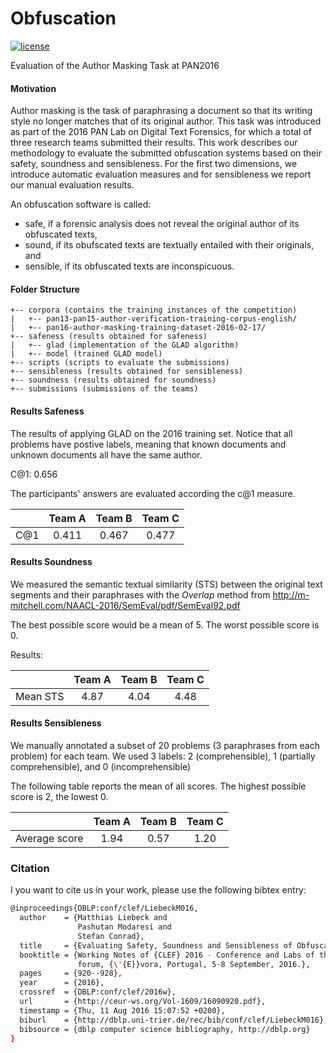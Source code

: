 # Obfuscation
[![license](https://img.shields.io/github/license/mashape/apistatus.svg?maxAge=2592000)](https://github.com/pasmod/obfuscation/blob/master/License.md)

Evaluation of the Author Masking Task at PAN2016

#### Motivation
Author masking is the task of paraphrasing a document so that its writing style no longer matches that of its original author. This task was introduced
as part of the 2016 PAN Lab on Digital Text Forensics, for which a total of three research teams submitted their results. This work describes our methodology to
evaluate the submitted obfuscation systems based on their safety, soundness and sensibleness. For the first two dimensions, we introduce automatic evaluation
measures and for sensibleness we report our manual evaluation results.

An obfuscation software is called:
* safe, if a forensic analysis does not reveal the original author of its obfuscated texts,
* sound, if its obufscated texts are textually entailed with their originals, and
* sensible, if its obfuscated texts are inconspicuous.

#### Folder Structure
```
+-- corpora (contains the training instances of the competition)
|   +-- pan13-pan15-author-verification-training-corpus-english/
|   +-- pan16-author-masking-training-dataset-2016-02-17/
+-- safeness (results obtained for safeness)
|   +-- glad (implementation of the GLAD algorithm)
|   +-- model (trained GLAD model)
+-- scripts (scripts to evaluate the submissions)
+-- sensibleness (results obtained for sensibleness)
+-- soundness (results obtained for soundness)
+-- submissions (submissions of the teams)
```

#### Results Safeness
The results of applying GLAD on the 2016 training set. Notice that all problems
have postive labels, meaning that known documents and unknown documents all have
the same author.

C@1: 0.656

The participants' answers are evaluated according the c@1 measure.

|     | Team A | Team B | Team C |
|:---:|:------:|:------:|:------:|
| C@1 |  0.411 |  0.467 |  0.477 |

#### Results Soundness
We measured the semantic textual similarity (STS) between the original text segments and their paraphrases with the *Overlap* method from http://m-mitchell.com/NAACL-2016/SemEval/pdf/SemEval92.pdf

The best possible score would be a mean of 5. The worst possible score is 0.

Results:

|          | Team A | Team B | Team C |
|----------|:--------:|:--------:|:--------:|
| Mean STS | 4.87   | 4.04   | 4.48   |

#### Results Sensibleness
We manually annotated a subset of 20 problems (3 paraphrases from each problem) for each team. We used 3 labels: 2 (comprehensible), 1 (partially comprehensible), and 0 (incomprehensible)

The following table reports the mean of all scores. The highest possible score is 2, the lowest 0.


|          | Team A | Team B | Team C |
|----------|:--------:|:--------:|:--------:|
| Average score | 1.94   | 0.57   | 1.20   |

### Citation
I you want to cite us in your work, please use the following bibtex entry:
``` bash
@inproceedings{DBLP:conf/clef/LiebeckM016,
  author    = {Matthias Liebeck and
               Pashutan Modaresi and
               Stefan Conrad},
  title     = {Evaluating Safety, Soundness and Sensibleness of Obfuscation Systems},
  booktitle = {Working Notes of {CLEF} 2016 - Conference and Labs of the Evaluation
               forum, {\'{E}}vora, Portugal, 5-8 September, 2016.},
  pages     = {920--928},
  year      = {2016},
  crossref  = {DBLP:conf/clef/2016w},
  url       = {http://ceur-ws.org/Vol-1609/16090920.pdf},
  timestamp = {Thu, 11 Aug 2016 15:07:52 +0200},
  biburl    = {http://dblp.uni-trier.de/rec/bib/conf/clef/LiebeckM016},
  bibsource = {dblp computer science bibliography, http://dblp.org}
}
```
